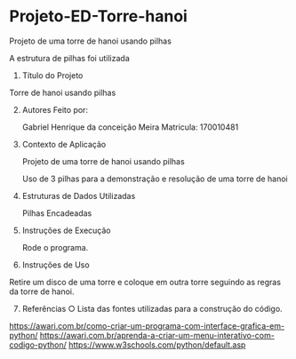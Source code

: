 # Projeto-ED-Torre-hanoi

Projeto de uma torre de hanoi usando pilhas

A estrutura de pilhas foi utilizada


1. Título do Projeto

Torre de hanoi usando pilhas

2. Autores
   Feito por:
   
   Gabriel Henrique da conceição Meira Matricula: 170010481

3. Contexto de Aplicação

   Projeto de uma torre de hanoi usando pilhas

   Uso de 3 pilhas para a demonstração e resolução de uma torre de hanoi

4. Estruturas de Dados Utilizadas

   Pilhas Encadeadas

5. Instruções de Execução

   Rode o programa.

6. Instruções de Uso

Retire um disco de uma torre e coloque em outra torre seguindo as regras da torre de hanoi.

7. Referências
   ○ Lista das fontes utilizadas para a construção do código.

https://awari.com.br/como-criar-um-programa-com-interface-grafica-em-python/
https://awari.com.br/aprenda-a-criar-um-menu-interativo-com-codigo-python/
https://www.w3schools.com/python/default.asp
